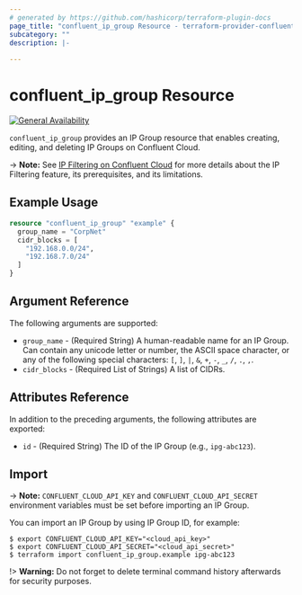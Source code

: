 ```yaml
---
# generated by https://github.com/hashicorp/terraform-plugin-docs
page_title: "confluent_ip_group Resource - terraform-provider-confluent"
subcategory: ""
description: |-
  
---
```


# confluent_ip_group Resource

[![General Availability](https://img.shields.io/badge/Lifecycle%20Stage-General%20Availability-%2345c6e8)](https://docs.confluent.io/cloud/current/api.html#section/Versioning/API-Lifecycle-Policy)

`confluent_ip_group` provides an IP Group resource that enables creating, editing, and deleting IP Groups on Confluent Cloud.

-> **Note:** See [IP Filtering on Confluent Cloud](https://docs.confluent.io/cloud/current/security/access-control/ip-filtering/overview.html) for more details about the IP Filtering feature, its prerequisites, and its limitations.

## Example Usage

```terraform
resource "confluent_ip_group" "example" {
  group_name = "CorpNet"
  cidr_blocks = [
    "192.168.0.0/24",
    "192.168.7.0/24"
  ]
}
```

<!-- schema generated by tfplugindocs -->
## Argument Reference

The following arguments are supported:

- `group_name` - (Required String) A human-readable name for an IP Group. Can contain any unicode letter or number, the ASCII space character, or any of the following special characters: `[`, `]`, `|`, `&`, `+`, `-`, `_`, `/`, `.`, `,`.
- `cidr_blocks` - (Required List of Strings) A list of CIDRs.

## Attributes Reference

In addition to the preceding arguments, the following attributes are exported:

- `id` - (Required String) The ID of the IP Group (e.g., `ipg-abc123`).

## Import

-> **Note:** `CONFLUENT_CLOUD_API_KEY` and `CONFLUENT_CLOUD_API_SECRET` environment variables must be set before importing an IP Group.

You can import an IP Group by using IP Group ID, for example:

```shell
$ export CONFLUENT_CLOUD_API_KEY="<cloud_api_key>"
$ export CONFLUENT_CLOUD_API_SECRET="<cloud_api_secret>"
$ terraform import confluent_ip_group.example ipg-abc123
```

!> **Warning:** Do not forget to delete terminal command history afterwards for security purposes.

